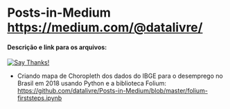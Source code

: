 # Posts-in-Medium https://medium.com/@datalivre/
#### Descrição e link para os arquivos:
[![Say Thanks!](https://img.shields.io/badge/Say%20Thanks-!-1EAEDB.svg)](https://saythanks.io/to/datalivre)

* Criando mapa de Choropleth dos dados do IBGE para o desemprego no Brasil em 2018 usando Python e a biblioteca Folium: https://github.com/datalivre/Posts-in-Medium/blob/master/folium-firststeps.ipynb
